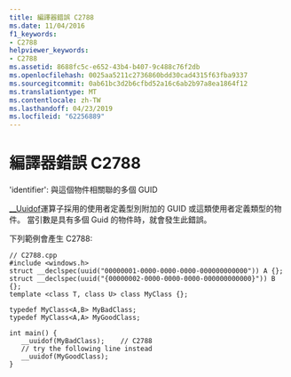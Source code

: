 ```yaml
---
title: 編譯器錯誤 C2788
ms.date: 11/04/2016
f1_keywords:
- C2788
helpviewer_keywords:
- C2788
ms.assetid: 8688fc5c-e652-43b4-b407-9c488c76f2db
ms.openlocfilehash: 0025aa5211c2736860bdd30cad4315f63fba9337
ms.sourcegitcommit: 0ab61bc3d2b6cfbd52a16c6ab2b97a8ea1864f12
ms.translationtype: MT
ms.contentlocale: zh-TW
ms.lasthandoff: 04/23/2019
ms.locfileid: "62256889"
---
```

# <a name="compiler-error-c2788"></a>編譯器錯誤 C2788

'identifier': 與這個物件相關聯的多個 GUID

[__Uuidof](../../cpp/uuidof-operator.md)運算子採用的使用者定義型別附加的 GUID 或這類使用者定義類型的物件。 當引數是具有多個 Guid 的物件時，就會發生此錯誤。

下列範例會產生 C2788:

```
// C2788.cpp
#include <windows.h>
struct __declspec(uuid("00000001-0000-0000-0000-000000000000")) A {};
struct __declspec(uuid("{00000002-0000-0000-0000-000000000000}")) B {};
template <class T, class U> class MyClass {};

typedef MyClass<A,B> MyBadClass;
typedef MyClass<A,A> MyGoodClass;

int main() {
   __uuidof(MyBadClass);    // C2788
   // try the following line instead
   __uuidof(MyGoodClass);
}
```
